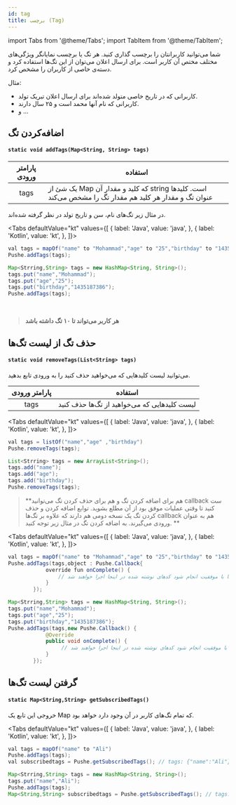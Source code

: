 ```yaml
---
id: tag
title: برچسب (Tag)
---
```


import Tabs from '@theme/Tabs';
import TabItem from '@theme/TabItem';

شما می‌توانید کاربرانتان را برچسب گذاری کنید. هر تگ یا برچسب نمایانگر ویژگی‌های مختلف مختص آن کاربر است.
برای ارسال اعلان می‌توان از این تگ‌ها استفاده کرد و دسته‌ی خاصی از کاربران را مشخص کرد.

مثال:
- کاربرانی که در تاریخ خاصی متولد شده‌اند برای ارسال اعلان تبریک تولد.
- کاربرانی که نام آنها محمد است و ۲۵ سال دارند.
- و ...

## اضافه‌کردن تگ

<div dir='ltr'>

#### `static void addTags(Map<String, String> tags)`

</div>

|پارامتر ورودی|استفاده|
|:--:|--|
|tags|یک شئ از Map که کلید و مقدار آن string است. کلیدها عنوان تگ و مقدار هر کلید هم مقدار تگ را مشخص می‌کند|

در مثال زیر تگ‌های نام، سن و تاریخ تولد در نظر گرفته شده‌اند. 

<Tabs
  defaultValue="kt"
  values={[
    { label: 'Java', value: 'java', },
    { label: 'Kotlin', value: 'kt', },
  ]}>

<TabItem value="kt">

```java
val tags = mapOf("name" to "Mohammad","age" to "25","birthday" to "1435187386")
Pushe.addTags(tags);
```

</TabItem>

<TabItem value="java">

```java
Map<Strring,String> tags = new HashMap<String, String>();
tags.put("name","Mohammad");
tags.put("age","25");
tags.put("birthday","1435187386");
Pushe.addTags(tags);
```

</TabItem>

</Tabs>

<br />


> **هر کاربر می‌تواند تا ۱۰ تگ داشته باشد**

## حذف تگ از لیست تگ‌ها

<div dir='ltr'>

#### `static void removeTags(List<String> tags)`

</div>

می‌توانید لیست کلید‌هایی که می‌خواهید حذف کنید را به ورودی تابع بدهید.

|پارامتر ورودی|استفاده|
|:--:|--|
|tags|لیست کلید‌هایی که می‌خواهید از تگ‌ها حذف کنید|


<Tabs
  defaultValue="kt"
  values={[
    { label: 'Java', value: 'java', },
    { label: 'Kotlin', value: 'kt', },
  ]}>

<TabItem value="kt">

```java
val tags = listOf("name","age" ,"birthday")
Pushe.removeTags(tags);
```

</TabItem>

<TabItem value="java">

```java
List<Strring> tags = new ArrayList<String>();
tags.add("name");
tags.add("age");
tags.add("birthday");
Pushe.removeTags(tags);
```

</TabItem>

</Tabs>

> **هم برای اضافه کردن تگ و هم برای حذف کردن تگ می‌توانید callback ست کنید تا وقتی عملیات موفق بود از آن مطلع بشوید. توابع اضافه کردن و حذف کردن تگ یک نسخه دومی هم دارند که علاوه بر تگ‌ها callback هم به عنوان ورودی می‌گیرند. به اضافه کردن تگ در مثال زیر توجه کنید.
**

<Tabs
  defaultValue="kt"
  values={[
    { label: 'Java', value: 'java', },
    { label: 'Kotlin', value: 'kt', },
  ]}>

<TabItem value="kt">

```java
val tags = mapOf("name" to "Mohammad","age" to "25","birthday" to "1435187386")
Pushe.addTags(tags,object : Pushe.Callback{
            override fun onComplete() {
                // وقتی عملیات اضافه کردن تگ‌ها با موفقیت انجام شود کدهای نوشته شده در اینجا اجرا خواهند شد
            }
        });
```

</TabItem>

<TabItem value="java">

```java
Map<Strring,String> tags = new HashMap<String, String>();
tags.put("name","Mohammad");
tags.put("age","25");
tags.put("birthday","1435187386");
Pushe.addTags(tags,new Pushe.Callback() {
            @Override
            public void onComplete() {
                 // وقتی عملیات اضافه کردن تگ‌ها با موفقیت انجام شود کدهای نوشته شده در اینجا اجرا خواهند شد
            }
        });
```

</TabItem>

</Tabs>

## گرفتن لیست تگ‌ها

<div dir='ltr'>

#### `static Map<String,String> getSubscribedTags()`

</div>

خروجی این تابع یک Map که تمام تگ‌های کاربر در آن وجود دارد خواهد بود.


<Tabs
  defaultValue="kt"
  values={[
    { label: 'Java', value: 'java', },
    { label: 'Kotlin', value: 'kt', },
  ]}>

<TabItem value="kt">

```java
val tags = mapOf("name" to "Ali")
Pushe.addTags(tags);
val subscribedtags = Pushe.getSubscribedTags(); // tags: {"name":"Ali"}

```

</TabItem>

<TabItem value="java">

```java
Map<Strring,String> tags = new HashMap<String, String>();
tags.put("name","Ali");
Pushe.addTags(tags);
Map<String,String> subscribedtags = Pushe.getSubscribedTags(); // tags: {"name":"Ali"}

```

</TabItem>

</Tabs>
